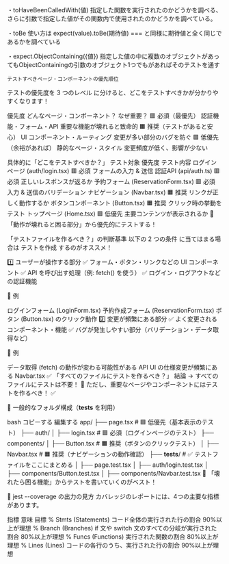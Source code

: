 ・toHaveBeenCalledWith(値)
    指定した関数を実行されたのかどうかを調べる、さらに引数で指定した値がその関数内で使用されたのかどうかを調べている。

・toBe
    使い方は  expect(value).toBe(期待値)
    === と同様に期待値と全く同じであるかを調べている

・expect.ObjectContaining({値})
    指定した値の中に複数のオブジェクトがあってもObjectContainingの引数のオブジェクト1つでもがあればそのテストを通す




    テストすべきページ・コンポーネントの優先順位
テストの優先度を 3 つのレベル に分けると、どこをテストすべきかが分かりやすくなります！

優先度	どんなページ・コンポーネント？	なぜ重要？
🟥 必須（最優先）	認証機能・フォーム・API	重要な機能が壊れると致命的
🟧 推奨（テストがあると安心）	UI コンポーネント・ルーティング	変更が多い部分のバグを防ぐ
🟩 低優先（余裕があれば）	静的なページ・スタイル	変更頻度が低く、影響が少ない

具体的に「どこをテストすべきか？」
テスト対象	優先度	テスト内容
ログインページ (auth/login.tsx)	🟥 必須	フォームの入力 & 送信
認証API (api/auth.ts)	🟥 必須	正しいレスポンスが返るか
予約フォーム (ReservationForm.tsx)	🟥 必須	入力 & 送信のバリデーション
ナビゲーション (Navbar.tsx)	🟧 推奨	リンクが正しく動作するか
ボタンコンポーネント (Button.tsx)	🟧 推奨	クリック時の挙動をテスト
トップページ (Home.tsx)	🟩 低優先	主要コンテンツが表示されるか
📌 「動作が壊れると困る部分」から優先的にテストする！

「テストファイルを作るべき？」の判断基準
以下の 2 つの条件 に当てはまる場合は テストを作成 するのがオススメ！

1️⃣ ユーザーが操作する部分
✅ フォーム・ボタン・リンクなどの UI コンポーネント
✅ API を呼び出す処理（例: fetch() を使う）
✅ ログイン・ログアウトなどの認証機能

📌 例

ログインフォーム (LoginForm.tsx)
予約作成フォーム (ReservationForm.tsx)
ボタン (Button.tsx) のクリック動作
2️⃣ 変更が頻繁にある部分
✅ よく変更されるコンポーネント・機能
✅ バグが発生しやすい部分（バリデーション・データ取得など）

📌 例

データ取得 (fetch) の動作が変わる可能性がある API
UI の仕様変更が頻繁にある Navbar.tsx
✅ 「すべてのファイルにテストを作るべき？」
結論 → すべてのファイルにテストは不要！ 🚀
ただし、重要なページやコンポーネントにはテストを作るべき！ ✅

📌 一般的なフォルダ構成（__tests__ を利用）

bash
コピーする
編集する
app/
 ├── page.tsx  # 🟩 低優先（基本表示のテスト）
 ├── auth/
 │    ├── login.tsx  # 🟥 必須（ログインページのテスト）
 ├── components/
 │    ├── Button.tsx  # 🟧 推奨（ボタンのクリックテスト）
 │    ├── Navbar.tsx  # 🟧 推奨（ナビゲーションの動作確認）
 ├── __tests__/  # ✅ テストファイルをここにまとめる
 │    ├── page.test.tsx
 │    ├── auth/login.test.tsx
 │    ├── components/Button.test.tsx
 │    ├── components/Navbar.test.tsx
📌 「壊れたら困る機能」からテストを書いていくのがベスト！


📌 jest --coverage の出力の見方
カバレッジのレポートには、4つの主要な指標があります。

指標	意味	目標
% Stmts (Statements)	コード全体の実行された行の割合	90%以上が理想
% Branch (Branches)	if 文や switch 文のすべての分岐が実行された割合	80%以上が理想
% Funcs (Functions)	実行された関数の割合	80%以上が理想
% Lines (Lines)	コードの各行のうち、実行された行の割合	90%以上が理想
